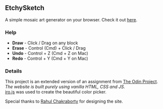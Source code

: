 ## EtchySketch
A simple mosaic art generator on your browser. Check it out [here](https://etchysketch.netlify.app/). 

### Help
* **Draw** - Click / Drag on any block
* **Erase** - Control (Cmd) + Click / Drag
* **Undo** - Control + Z (Cmd + Z on Mac)
* **Redo** - Control + Y (Cmd + Y on Mac) 

### Details

This project is an extended version of an assignment from [The Odin Project](https://www.theodinproject.com/courses/web-development-101/lessons/etch-a-sketch-project). *The website is built purely using vanilla HTML, CSS and JS.*  
[iro.js](https://iro.js.org/) was used to create the beautiful color picker.

Special thanks to [Rahul Chakraborty](https://twitter.com/HckmstrRahul) for designing the site.
